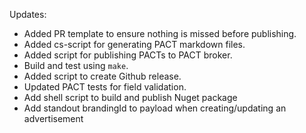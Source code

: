Updates:

* Added PR template to ensure nothing is missed before publishing.
* Added cs-script for generating PACT markdown files.
* Added script for publishing PACTs to PACT broker.
* Build and test using `make`.
* Added script to create Github release.
* Updated PACT tests for field validation.
* Add shell script to build and publish Nuget package
* Add standout brandingId to payload when creating/updating an advertisement
